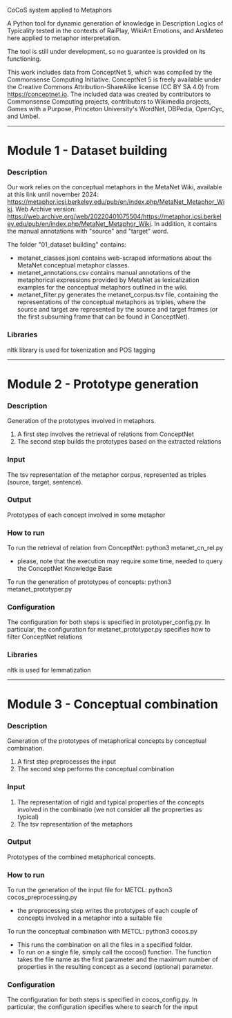 CoCoS system applied to Metaphors

A Python tool for dynamic generation of knowledge in Description Logics of
Typicality tested in the contexts of RaiPlay, WikiArt Emotions, and ArsMeteo
here applied to metaphor interpretation.

The tool is still under development, so no guarantee is provided on its functioning.

This work includes data from ConceptNet 5, which was compiled by the Commonsense Computing Initiative. ConceptNet 5 is freely available under the Creative Commons Attribution-ShareAlike license (CC BY SA 4.0) from https://conceptnet.io. The included data was created by contributors to Commonsense Computing projects, contributors to Wikimedia projects, Games with a Purpose, Princeton University's WordNet, DBPedia, OpenCyc, and Umbel.

---

# Module 1 - Dataset building

### Description


Our work relies on the conceptual metaphors in the MetaNet Wiki, available at this link until november 2024: https://metaphor.icsi.berkeley.edu/pub/en/index.php/MetaNet_Metaphor_Wiki. Web Archive version: https://web.archive.org/web/20220401075504/https://metaphor.icsi.berkeley.edu/pub/en/index.php/MetaNet_Metaphor_Wiki. In addition, it contains the manual annotations with "source" and "target" word.

The folder "01_dataset building" contains:
- metanet_classes.jsonl contains web-scraped informations about the MetaNet conceptual metaphor classes.
- metanet_annotations.csv contains manual annotations of the metaphorical expressions provided by MetaNet as lexicalization examples for the conceptual metaphors outlined in the wiki.
- metanet_filter.py generates the metanet_corpus.tsv file, containing the representations of the conceptual metaphors as triples, where the source and target are represented by the source and target frames (or the first subsuming frame that can be found in ConceptNet).

### Libraries

nltk library is used for tokenization and POS tagging

---

# Module 2 - Prototype generation

### Description

Generation of the prototypes involved in metaphors.

1. A first step involves the retrieval of relations from ConceptNet
2. The second step builds the prototypes based on the extracted relations

### Input

The tsv representation of the metaphor corpus, represented as triples (source, target, sentence).

### Output

Prototypes of each concept involved in some metaphor

### How to run

To run the retrieval of relation from ConceptNet: python3 metanet_cn_rel.py

- please, note that the execution may require some time, needed to query the ConceptNet Knowledge Base

To run the generation of prototypes of concepts: python3 metanet_prototyper.py

### Configuration

The configuration for both steps is specified in prototyper_config.py.
In particular, the configuration for metanet_prototyper.py specifies how to filter ConceptNet relations

### Libraries

nltk is used for lemmatization

---

# Module 3 - Conceptual combination

### Description

Generation of the prototypes of metaphorical concepts by conceptual combination.

1. A first step preprocesses the input
2. The second step performs the conceptual combination

### Input

1. The representation of rigid and typical properties of the concepts involved in the combinatio (we not consider all the proprerties as typical)
2. The tsv representation of the metaphors

### Output

Prototypes of the combined metaphorical concepts.

### How to run

To run the generation of the input file for METCL: python3 cocos_preprocessing.py

- the preprocessing step writes the prototypes of each couple of concepts involved in a metaphor into a suitable file

To run the conceptual combination with METCL: python3 cocos.py

- This runs the combination on all the files in a specified folder.
- To run on a single file, simply call the cocos() function. The function takes the file name as the first parameter and the maximum number of properties in the resulting concept as a second (optional) parameter.

### Configuration

The configuration for both steps is specified in cocos_config.py.
In particular, the configuration specifies where to search for the input

